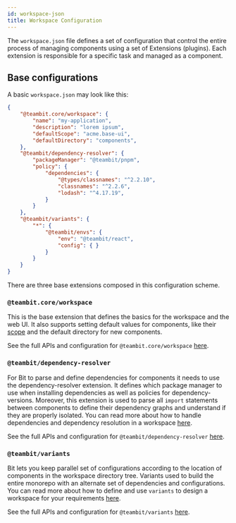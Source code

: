```yaml
---
id: workspace-json
title: Workspace Configuration
---
```


The `workspace.json` file defines a set of configuration that control the entire process of managing components using a set of Extensions (plugins). Each extension is responsible for a specific task and managed as a component.

## Base configurations

A basic `workspace.json` may look like this:

```json
{
    "@teambit.core/workspace": {
        "name": "my-application",
        "description": "lorem ipsum",
        "defaultScope": "acme.base-ui",
        "defaultDirectory": "components",
    },
    "@teambit/dependency-resolver": {
        "packageManager": "@teambit/pnpm",
        "policy": {
            "dependencies": {
                "@types/classnames": "^2.2.10",
                "classnames": "^2.2.6",
                "lodash": "^4.17.19",
            }
        }
    },
    "@teambit/variants": {
        "*": {
            "@teambit/envs": {
                "env": "@teambit/react",
                "config": { }
            }
        }
    }
}
```

There are three base extensions composed in this configuration scheme.

### `@teambit.core/workspace`

This is the base extension that defines the basics for the workspace and the web UI. It also supports setting default values for components, like their [scope](TODO) and the default directory for new components.

See the full APIs and configuration for `@teambit.core/workspace` [here](TODO).

### `@teambit/dependency-resolver`

For Bit to parse and define dependencies for components it needs to use the dependency-resolver extension. It defines which package manager to use when installing dependencies as well as policies for dependency-versions. Moreover, this extension is used to parse all `import` statements between components to define their dependency graphs and understand if they are properly isolated. You can read more about how to handle dependencies and dependency resolution in a workspace [here](TODO).

See the full APIs and configuration for `@teambit/dependency-resolver` [here](TODO).

### `@teambit/variants`

Bit lets you keep parallel set of configurations according to the location of components in the workspace directory tree. Variants used to build the entire monorepo with an alternate set of dependencies and configurations. You can read more about how to define and use `variants` to design a workspace for your requirements [here](TODO).

See the full APIs and configuration for `@teambit/variants` [here](TODO).
